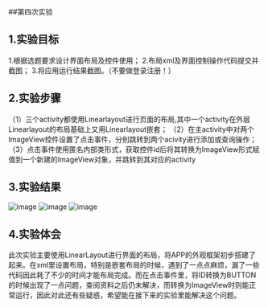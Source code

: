 ##第四次实验

 ## 1.实验目标
  1.根据选题要求设计界面布局及控件使用；
  2.布局xml及界面控制操作代码提交并截图；
  3.将应用运行结果截图。（不要做登录注册！）
 ## 2.实验步骤 
 （1）三个activity都使用Linearlayout进行页面的布局,其中一个activity在外层Linearlayout的布局基础上又用Linearlayout嵌套；
 （2）在主activity中对两个ImageView控件设置了点击事件，分别跳转到两个acivity进行添加或查询操作；
 （3）点击事件使用匿名内部类形式，获取控件id后将其转换为ImageView形式赋值到一个新建的ImageView对象，并跳转到其对应的activity
 ## 3.实验结果
 ![image](https://github.com/zhaokangye/android-labs-2018/blob/master/soft1613071002201/%E5%AE%9E%E9%AA%8C%E5%9B%9B%E6%88%AA%E5%9B%BE/01.png?raw=true) 
 ![image](https://github.com/zhaokangye/android-labs-2018/blob/master/soft1613071002201/%E5%AE%9E%E9%AA%8C%E5%9B%9B%E6%88%AA%E5%9B%BE/02.png?raw=true) 
 ![image](https://github.com/zhaokangye/android-labs-2018/blob/master/soft1613071002201/%E5%AE%9E%E9%AA%8C%E5%9B%9B%E6%88%AA%E5%9B%BE/03.png?raw=true) 
 ## 4.实验体会
  此次实验主要使用LinearLayout进行界面的布局，将APP的外观框架初步搭建了起来。在xml里设置布局，特别是嵌套布局的时候，遇到了一点点麻烦，漏了一些代码因此耗了不少的时间才能布局完成。而在点击事件里，将ID转换为BUTTON的时候出现了一点问题，查阅资料之后仍未解决，而转换为ImageView时则能正常运行，因此对此还有些疑惑，希望能在接下来的实验里能解决这个问题。
  


